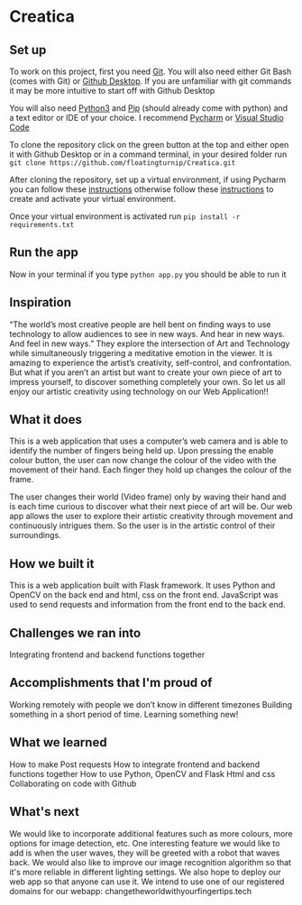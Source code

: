 # Creatica

## Set up

To work on this project, first you need [Git](https://gitforwindows.org/).
You will also need either Git Bash (comes with Git) or [Github Desktop](https://desktop.github.com/). If you are unfamiliar with git commands it may be more intuitive to start off with Github Desktop

You will also need [Python3](https://www.python.org/downloads/) and [Pip](https://pypi.org/project/pip/) (should already come with python)
and a text editor or IDE of your choice. I recommend [Pycharm](https://www.jetbrains.com/pycharm/) or [Visual Studio Code](https://code.visualstudio.com/)

To clone the repository click on the green button at the top and either open it with Github Desktop or in a command terminal, in your desired folder run `git clone https://github.com/floatingturnip/Creatica.git`

After cloning the repository, set up a virtual environment, if using Pycharm you can follow these [instructions](https://www.jetbrains.com/help/pycharm/creating-virtual-environment.html)
otherwise follow these [instructions](https://packaging.python.org/guides/installing-using-pip-and-virtual-environments/) to create and activate your virtual environment.

Once your virtual environment is activated run `pip install -r requirements.txt`

## Run the app
Now in your terminal if you type `python app.py` you should be able to run it

## Inspiration
“The world’s most creative people are hell bent on finding ways to use technology to allow audiences to see in new ways. And hear in new ways. And feel in new ways.” They explore the intersection of Art and Technology while simultaneously triggering a meditative emotion in the viewer. It is amazing to experience the artist’s creativity, self-control, and confrontation. But what if you aren’t an artist but want to create your own piece of art to impress yourself, to discover something completely your own.
So let us all enjoy our artistic creativity using technology on our Web Application!!

## What it does
This is a web application that uses a computer’s web camera and is able to identify the number of fingers being held up. Upon pressing the enable colour button, the user can now change the colour of the video with the movement of their hand. Each finger they hold up changes the colour of the frame. 

The user changes their world (Video frame) only by waving their hand and is each time curious to discover what their next piece of art will be. Our web app allows the user to explore their artistic creativity through movement and continuously intrigues them. So the user is in the artistic control of their surroundings. 

## How we built it
This is a web application built with Flask framework. It uses Python and OpenCV on the back end and html, css on the front end. JavaScript was used to send requests and information from the front end to the back end.

## Challenges we ran into
Integrating frontend and backend functions together

## Accomplishments that I'm proud of
Working remotely with people we don’t know in different timezones
Building something in a short period of time.
Learning something new!

## What we learned
How to make Post requests
How to integrate frontend and backend functions together
How to use Python, OpenCV and Flask
Html and css
Collaborating on code with Github

## What's next
We would like to incorporate additional features such as more colours, more options for image detection, etc. One interesting feature we would like to add is when the user waves, they will be greeted with a robot that waves back. We would also like to improve our image recognition algorithm so that it's more reliable in different lighting settings. We also hope to deploy our web app so that anyone can use it. We intend to use one of our registered domains for our webapp:
changetheworldwithyourfingertips.tech

